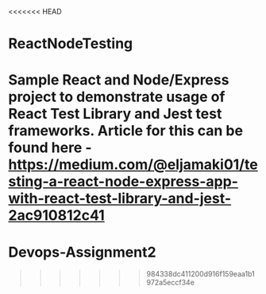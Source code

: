 <<<<<<< HEAD
# ReactNodeTesting
Sample React and Node/Express project to demonstrate usage of React Test Library and Jest test frameworks.
Article for this can be found here - https://medium.com/@eljamaki01/testing-a-react-node-express-app-with-react-test-library-and-jest-2ac910812c41
=======
# Devops-Assignment2
>>>>>>> 984338dc411200d916f159eaa1b1972a5eccf34e
